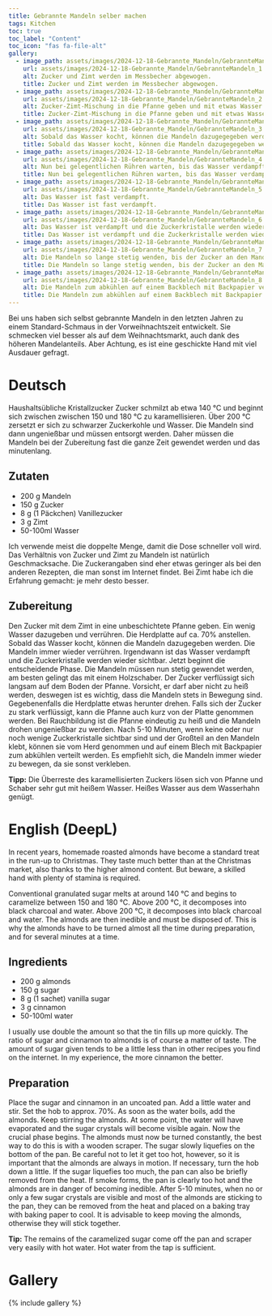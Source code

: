 ```yaml
---
title: Gebrannte Mandeln selber machen
tags: Kitchen
toc: true
toc_label: "Content"
toc_icon: "fas fa-file-alt"
gallery:
  - image_path: assets/images/2024-12-18-Gebrannte_Mandeln/GebrannteMandeln_1_th.jpg
    url: assets/images/2024-12-18-Gebrannte_Mandeln/GebrannteMandeln_1.jpg
    alt: Zucker und Zimt werden im Messbecher abgewogen.
    title: Zucker und Zimt werden im Messbecher abgewogen.
  - image_path: assets/images/2024-12-18-Gebrannte_Mandeln/GebrannteMandeln_2_th.jpg
    url: assets/images/2024-12-18-Gebrannte_Mandeln/GebrannteMandeln_2.jpg
    alt: Zucker-Zimt-Mischung in die Pfanne geben und mit etwas Wasser verflüssigen.
    title: Zucker-Zimt-Mischung in die Pfanne geben und mit etwas Wasser verflüssigen.
  - image_path: assets/images/2024-12-18-Gebrannte_Mandeln/GebrannteMandeln_3_th.jpg
    url: assets/images/2024-12-18-Gebrannte_Mandeln/GebrannteMandeln_3.jpg
    alt: Sobald das Wasser kocht, können die Mandeln dazugegegeben werden.
    title: Sobald das Wasser kocht, können die Mandeln dazugegegeben werden.
  - image_path: assets/images/2024-12-18-Gebrannte_Mandeln/GebrannteMandeln_4_th.jpg
    url: assets/images/2024-12-18-Gebrannte_Mandeln/GebrannteMandeln_4.jpg
    alt: Nun bei gelegentlichen Rühren warten, bis das Wasser verdampft ist.
    title: Nun bei gelegentlichen Rühren warten, bis das Wasser verdampft ist.
  - image_path: assets/images/2024-12-18-Gebrannte_Mandeln/GebrannteMandeln_5_th.jpg
    url: assets/images/2024-12-18-Gebrannte_Mandeln/GebrannteMandeln_5.jpg
    alt: Das Wasser ist fast verdampft.
    title: Das Wasser ist fast verdampft.
  - image_path: assets/images/2024-12-18-Gebrannte_Mandeln/GebrannteMandeln_6_th.jpg
    url: assets/images/2024-12-18-Gebrannte_Mandeln/GebrannteMandeln_6.jpg
    alt: Das Wasser ist verdampft und die Zuckerkristalle werden wieder sichtbar. Auf dem Pfannenboden schmilzt der Zucker.
    title: Das Wasser ist verdampft und die Zuckerkristalle werden wieder sichtbar. Auf dem Pfannenboden schmilzt der Zucker.
  - image_path: assets/images/2024-12-18-Gebrannte_Mandeln/GebrannteMandeln_7_th.jpg
    url: assets/images/2024-12-18-Gebrannte_Mandeln/GebrannteMandeln_7.jpg
    alt: Die Mandeln so lange stetig wenden, bis der Zucker an den Mandeln klebt und die Zuckerkristalle verschwunden sind.
    title: Die Mandeln so lange stetig wenden, bis der Zucker an den Mandeln klebt und die Zuckerkristalle verschwunden sind.
  - image_path: assets/images/2024-12-18-Gebrannte_Mandeln/GebrannteMandeln_8_th.jpg
    url: assets/images/2024-12-18-Gebrannte_Mandeln/GebrannteMandeln_8.jpg
    alt: Die Mandeln zum abkühlen auf einem Backblech mit Backpapier verteilen. Fertig!
    title: Die Mandeln zum abkühlen auf einem Backblech mit Backpapier verteilen. Fertig!
---
```


Bei uns haben sich selbst gebrannte Mandeln in den letzten Jahren zu einem Standard-Schmaus in der Vorweihnachtszeit entwickelt. Sie schmecken viel besser als auf dem Weihnachtsmarkt, auch dank des höheren Mandelanteils. Aber Achtung, es ist eine geschickte Hand mit viel Ausdauer gefragt.

# Deutsch
Haushaltsübliche Kristallzucker Zucker schmilzt ab etwa 140 °C und beginnt sich zwischen zwischen 150 und 180 °C zu karamellisieren. Über 200 °C zersetzt er sich zu schwarzer Zuckerkohle und Wasser. Die Mandeln sind dann ungenießbar und müssen entsorgt werden. Daher müssen die Mandeln bei der Zubereitung fast die ganze Zeit gewendet werden und das minutenlang.

## Zutaten
- 200 g Mandeln
- 150 g Zucker
- 8 g (1 Päckchen) Vanillezucker
- 3 g Zimt
- 50-100ml Wasser

Ich verwende meist die doppelte Menge, damit die Dose schneller voll wird. Das Verhältnis von Zucker und Zimt zu Mandeln ist natürlich Geschmacksache. Die Zuckerangaben sind eher etwas geringer als bei den anderen Rezepten, die man sonst im Internet findet. Bei Zimt habe ich die Erfahrung gemacht: je mehr desto besser.

## Zubereitung
Den Zucker mit dem Zimt in eine unbeschichtete Pfanne geben. Ein wenig Wasser dazugeben und verrühren. Die Herdplatte auf ca. 70% anstellen. Sobald das Wasser kocht, können die Mandeln dazugegeben werden. Die Mandeln immer wieder verrühren. Irgendwann ist das Wasser verdampft und die Zuckerkristalle werden wieder sichtbar. Jetzt beginnt die entscheidende Phase. Die Mandeln müssen nun stetig gewendet werden, am besten gelingt das mit einem Holzschaber. Der Zucker verflüssigt sich langsam auf dem Boden der Pfanne. Vorsicht, er darf aber nicht zu heiß werden, deswegen ist es wichtig, dass die Mandeln stets in Bewegung sind. Gegebenenfalls die Herdplatte etwas herunter drehen. Falls sich der Zucker zu stark verflüssigt, kann die Pfanne auch kurz von der Platte genommen werden. Bei Rauchbildung ist die Pfanne eindeutig zu heiß und die Mandeln drohen ungenießbar zu werden. Nach 5-10 Minuten, wenn keine oder nur noch wenige Zuckerkristalle sichtbar sind und der Großteil an den Mandeln klebt, können sie vom Herd genommen und auf einem Blech mit Backpapier zum abkühlen verteilt werden. Es empfiehlt sich, die Mandeln immer wieder zu bewegen, da sie sonst verkleben.

**Tipp:** Die Überreste des karamellisierten Zuckers lösen sich von Pfanne und Schaber sehr gut mit heißem Wasser. Heißes Wasser aus dem Wasserhahn genügt.


# English (DeepL)
In recent years, homemade roasted almonds have become a standard treat in the run-up to Christmas. They taste much better than at the Christmas market, also thanks to the higher almond content. But beware, a skilled hand with plenty of stamina is required.

Conventional granulated sugar melts at around 140 °C and begins to caramelize between 150 and 180 °C. Above 200 °C, it decomposes into black charcoal and water. Above 200 °C, it decomposes into black charcoal and water. The almonds are then inedible and must be disposed of. This is why the almonds have to be turned almost all the time during preparation, and for several minutes at a time.

## Ingredients
- 200 g almonds
- 150 g sugar
- 8 g (1 sachet) vanilla sugar
- 3 g cinnamon
- 50-100ml water

I usually use double the amount so that the tin fills up more quickly. The ratio of sugar and cinnamon to almonds is of course a matter of taste. The amount of sugar given tends to be a little less than in other recipes you find on the internet. In my experience, the more cinnamon the better.

## Preparation
Place the sugar and cinnamon in an uncoated pan. Add a little water and stir. Set the hob to approx. 70%. As soon as the water boils, add the almonds. Keep stirring the almonds. At some point, the water will have evaporated and the sugar crystals will become visible again. Now the crucial phase begins. The almonds must now be turned constantly, the best way to do this is with a wooden scraper. The sugar slowly liquefies on the bottom of the pan. Be careful not to let it get too hot, however, so it is important that the almonds are always in motion. If necessary, turn the hob down a little. If the sugar liquefies too much, the pan can also be briefly removed from the heat. If smoke forms, the pan is clearly too hot and the almonds are in danger of becoming inedible. After 5-10 minutes, when no or only a few sugar crystals are visible and most of the almonds are sticking to the pan, they can be removed from the heat and placed on a baking tray with baking paper to cool. It is advisable to keep moving the almonds, otherwise they will stick together.

**Tip:** The remains of the caramelized sugar come off the pan and scraper very easily with hot water. Hot water from the tap is sufficient.

# Gallery
{% include gallery %}
